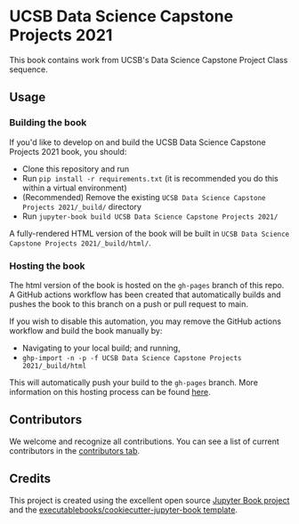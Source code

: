 # UCSB Data Science Capstone Projects 2021

This book contains work from UCSB's Data Science Capstone Project Class sequence.

## Usage

### Building the book

If you'd like to develop on and build the UCSB Data Science Capstone Projects 2021 book, you should:

- Clone this repository and run
- Run `pip install -r requirements.txt` (it is recommended you do this within a virtual environment)
- (Recommended) Remove the existing `UCSB Data Science Capstone Projects 2021/_build/` directory
- Run `jupyter-book build UCSB Data Science Capstone Projects 2021/`

A fully-rendered HTML version of the book will be built in `UCSB Data Science Capstone Projects 2021/_build/html/`.

### Hosting the book

The html version of the book is hosted on the `gh-pages` branch of this repo. A GitHub actions workflow has been created that automatically builds and pushes the book to this branch on a push or pull request to main.

If you wish to disable this automation, you may remove the GitHub actions workflow and build the book manually by:

- Navigating to your local build; and running,
- `ghp-import -n -p -f UCSB Data Science Capstone Projects 2021/_build/html`

This will automatically push your build to the `gh-pages` branch. More information on this hosting process can be found [here](https://jupyterbook.org/publish/gh-pages.html#manually-host-your-book-with-github-pages).

## Contributors

We welcome and recognize all contributions. You can see a list of current contributors in the [contributors tab](https://github.com/ucsb-ds-capstone-2021/ucsb_ds_capstone_projects_2021/graphs/contributors).

## Credits

This project is created using the excellent open source [Jupyter Book project](https://jupyterbook.org/) and the [executablebooks/cookiecutter-jupyter-book template](https://github.com/executablebooks/cookiecutter-jupyter-book).
